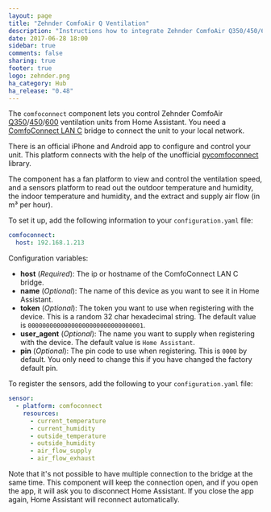 ```yaml
---
layout: page
title: "Zehnder ComfoAir Q Ventilation"
description: "Instructions how to integrate Zehnder ComfoAir Q350/450/600 ventilation systems into Home Assistant."
date: 2017-06-28 18:00
sidebar: true
comments: false
sharing: true
footer: true
logo: zehnder.png
ha_category: Hub
ha_release: "0.48"
---
```


The `comfoconnect` component lets you control Zehnder ComfoAir [Q350](http://www.international.zehnder-systems.com/products-and-systems/comfosystems/zehnder-comfoair-q350-st)/[450](http://www.international.zehnder-systems.com/products-and-systems/comfosystems/zehnder-comfoair-q450-st)/[600](http://www.international.zehnder-systems.com/products-and-systems/comfosystems/zehnder-comfoair-q600-st)
ventilation units from Home Assistant. You need a [ComfoConnect LAN C](http://www.zehnder.co.uk/products-and-systems/comfortable-indoor-ventilation/ms-comfoair-q/ideal-control#node-21233)
bridge to connect the unit to your local network.

There is an official iPhone and Android app to configure and control your unit. This platform connects with the help of
the unofficial [pycomfoconnect](https://github.com/michaelarnauts/comfoconnect) library.

The component has a fan platform to view and control the ventilation speed, and a sensors platform to read out the outdoor temperature and humidity, the indoor temperature and humidity, and the extract and supply air flow (in m³ per hour).

To set it up, add the following information to your `configuration.yaml` file:

```yaml
comfoconnect:
  host: 192.168.1.213
```

Configuration variables:

- **host** (*Required*): The ip or hostname of the ComfoConnect LAN C bridge.
- **name** (*Optional*): The name of this device as you want to see it in Home Assistant.
- **token** (*Optional*): The token you want to use when registering with the device. This is a random 32 char hexadecimal string. The default value is `00000000000000000000000000000001`.
- **user_agent** (*Optional*): The name you want to supply when registering with the device. The default value is `Home Assistant`.
- **pin** (*Optional*): The pin code to use when registering. This is `0000` by default. You only need to change this if you have changed the factory default pin.

To register the sensors, add the following to your `configuration.yaml` file:

```yaml
sensor:
  - platform: comfoconnect
    resources:
      - current_temperature
      - current_humidity
      - outside_temperature
      - outside_humidity
      - air_flow_supply
      - air_flow_exhaust
```

<p class='note'>
Note that it's not possible to have multiple connection to the bridge at the same time. This component will keep the connection open, and if you open the app, it will ask you to disconnect Home Assistant. If you close the app again, Home Assistant will reconnect automatically.
</p>
